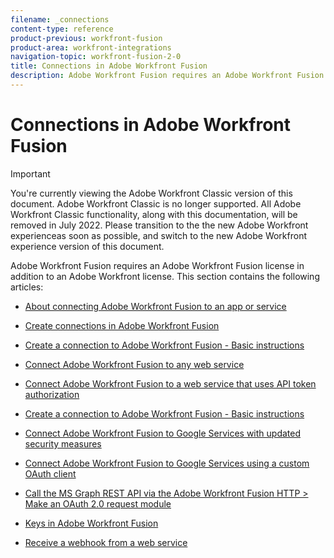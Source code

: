 ```yaml
---
filename: _connections
content-type: reference
product-previous: workfront-fusion
product-area: workfront-integrations
navigation-topic: workfront-fusion-2-0
title: Connections in Adobe Workfront Fusion
description: Adobe Workfront Fusion requires an Adobe Workfront Fusion license in addition to an Adobe Workfront license.
---
```


# Connections in Adobe Workfront Fusion

>[!IMPORTANT]
>
>You're currently viewing the Adobe Workfront Classic version of this document. Adobe Workfront Classic is no longer supported. All Adobe Workfront Classic functionality, along with this documentation, will be removed in July 2022. Please transition to the the new Adobe Workfront experienceas soon as possible, and switch to the new Adobe Workfront experience version of this document.

Adobe Workfront Fusion requires an Adobe Workfront Fusion license in addition to an Adobe Workfront license.
This section contains the following articles:

* [About connecting Adobe Workfront Fusion to an app or service](../../workfront-fusion/connections/about-connecting-wf-fusion-to-app-or-service.md) 
* [Create connections in Adobe Workfront Fusion](../../workfront-fusion/connections/connection-instruction-toc.md) 
* [Create a connection to Adobe Workfront Fusion - Basic instructions](../../workfront-fusion/connections/connect-to-fusion-general.md)

  <!--
  <li data-mc-conditions="QuicksilverOrClassic.Draft mode"><a href="../../workfront-fusion/connections/allow-connections-from-workfront-fusion.md" class="MCXref xref" xrefformat="{para}">Allow connections from Adobe Workfront Fusion</a> </li>
  -->

* [Connect Adobe Workfront Fusion to any web service](../../workfront-fusion/connections/connect-wf-fusion-to-any-web-service.md) 
* [Connect Adobe Workfront Fusion to a web service that uses API token authorization](../../workfront-fusion/connections/connect-wf-web-service-uses-api-token-auth.md) 
* [Create a connection to Adobe Workfront Fusion - Basic instructions](../../workfront-fusion/connections/connect-to-fusion-general.md) 
* [Connect Adobe Workfront Fusion to Google Services with updated security measures](../../workfront-fusion/connections/connect-to-google-with-new-security-measures.md) 
* [Connect Adobe Workfront Fusion to Google Services using a custom OAuth client](../../workfront-fusion/connections/connect-fusion-to-google-using-oauth.md) 
* [Call the MS Graph REST API via the Adobe Workfront Fusion HTTP > Make an OAuth 2.0 request module](../../workfront-fusion/connections/call-the-ms-graph-rest-api-.md) 
* [Keys in Adobe Workfront Fusion](../../workfront-fusion/connections/keys.md) 
* [Receive a webhook from a web service](../../workfront-fusion/connections/receive-a-webhook-from-a-web-service.md)

